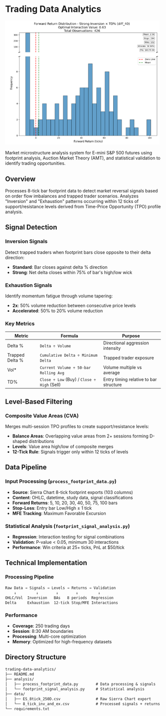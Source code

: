 <div>

  # Trading Data Analytics

  <img src="images/output_plot_example.png" alt="Forward Returns Plot" width="500"/>

  Market microstructure analysis system for E-mini S&P 500 futures using footprint analysis, Auction Market Theory (AMT), and statistical validation to identify trading opportunities.
  
</div>

## Overview

Processes 8-tick bar footprint data to detect market reversal signals based on order flow imbalances and trapped trader scenarios. Analyzes "Inversion" and "Exhaustion" patterns occurring within 12 ticks of support/resistance levels derived from Time-Price Opportunity (TPO) profile analysis.

## Signal Detection

### Inversion Signals
Detect trapped traders when footprint bars close opposite to their delta direction:
- **Standard**: Bar closes against delta % direction
- **Strong**: Net delta closes within 75% of bar's high/low wick

### Exhaustion Signals
Identify momentum fatigue through volume tapering:
- **2x**: 50% volume reduction between consecutive price levels
- **Accelerated**: 50% to 20% volume reduction

### Key Metrics

| Metric | Formula | Purpose |
|--------|---------|---------|
| Delta % | `Delta ÷ Volume` | Directional aggression intensity |
| Trapped Delta % | `Cumulative Delta ÷ Minimum Delta` | Trapped trader exposure |
| Vol* | `Current Volume ÷ 50-bar Rolling Avg` | Volume multiple vs average |
| TD% | `Close ÷ Low` (Buy) / `Close ÷ High` (Sell) | Entry timing relative to bar structure |

## Level-Based Filtering

### Composite Value Areas (CVA)
Merges multi-session TPO profiles to create support/resistance levels:
- **Balance Areas**: Overlapping value areas from 2+ sessions forming D-shaped distributions
- **Levels**: Value area high/low of composite merges
- **12-Tick Rule**: Signals trigger only within 12 ticks of levels

## Data Pipeline

### Input Processing (`process_footprint_data.py`)
- **Source**: Sierra Chart 8-tick footprint exports (103 columns)
- **Content**: OHLC, datetime, study data, signal classifications
- **Forward Returns**: 5, 10, 20, 30, 40, 50, 75, 100 bars
- **Stop-Loss**: Entry bar Low/High ± 1 tick
- **MFE Tracking**: Maximum Favorable Excursion

### Statistical Analysis (`footprint_signal_analysis.py`)
- **Regression**: Interaction testing for signal combinations
- **Validation**: P-value < 0.05, minimum 30 interactions
- **Performance**: Win criteria at 25+ ticks, PnL at $50/tick

## Technical Implementation

### Processing Pipeline
```
Raw Data → Signals → Levels → Returns → Validation
    ↓         ↓        ↓        ↓         ↓
OHLC/Vol  Inversion   BAs   8 periods  Regression
Delta     Exhaustion  12-tick Stop/MFE Interactions
```

### Performance
- **Coverage**: 250 trading days
- **Session**: 8:30 AM boundaries
- **Processing**: Multi-core optimization
- **Memory**: Optimized for high-frequency datasets

## Directory Structure

```
trading-data-analytics/
├── README.md
├── analysis/
│   ├── process_footprint_data.py        # Data processing & signals
│   └── footprint_signal_analysis.py     # Statistical analysis
├── data/
│   ├── ES_8tick_250D.csv                # Raw Sierra Chart export
│   └── 8_tick_inv_and_ex.csv            # Processed signals + returns
└── requirements.txt
```
